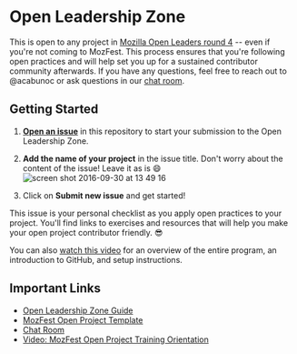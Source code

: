 # Open Leadership Zone
This is open to any project in [Mozilla Open Leaders round 4](https://mozilla.github.io/leadership-training/round-4/projects/) -- even if you're not coming to MozFest. This process ensures that you're following open practices and will help set you up for a sustained contributor community afterwards. If you have any questions, feel free to reach out to @acabunoc or ask questions in our [chat room](http://gitter.im/mozilla/open-leadership-training).

## Getting Started
1. [**Open an issue**](https://github.com/acabunoc/open-leadership-zone/issues/new) in this repository to start your submission to the Open Leadership Zone.

2. **Add the name of your project** in the issue title. Don't worry about the content of the issue! Leave it as is :smile:
![screen shot 2016-09-30 at 13 49 16](https://cloud.githubusercontent.com/assets/617994/19001339/ba6ee3ce-8714-11e6-8057-2173005ded6b.png)

3. Click on **Submit new issue** and get started!

This issue is your personal checklist as you apply open practices to your project. You'll find links to exercises and resources that will help you make your open project contributor friendly. :sunglasses:

You can also [watch this video](https://www.youtube.com/watch?v=4lu_t7sJyms) for an overview of the entire program, an introduction to GitHub, and setup instructions.

## Important Links

* [Open Leadership Zone Guide](https://docs.google.com/document/d/e/2PACX-1vTUfSHQvqME7Z58WgUOfRogc7fcSKpxivTm0HSDWq6qFjIFyV8UNdBzphoZlCh4QTbx1ckpmzTQV6ax/pub)
* [MozFest Open Project Template](https://github.com/acabunoc/mozfest-repo-template)
* [Chat Room](http://gitter.im/mozilla/open-leadership-training)
* [Video: MozFest Open Project Training Orientation](https://www.youtube.com/watch?v=4lu_t7sJyms)
